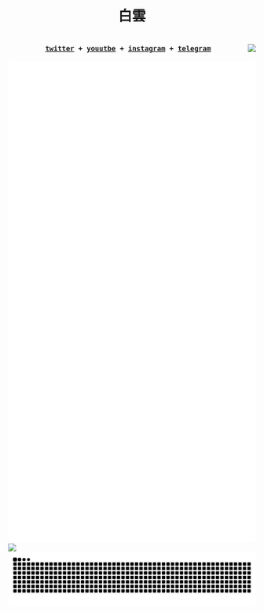 

<h1 align="center">白雲<h1>


<img align="right" src="https://avatars.githubusercontent.com/u/55632143?v=4">

<h4>
<p align="center">
  <samp>
    <a href="https://twitter.com/philly030">twitter</a> +
    <a href="https://www.youtube.com/channel/UCP0PKFujYwj6jKG5UYYx8Bw">youutbe</a> +
    <a href="https://www.instagram.com/white_cloud.fbk">instagram</a> +
    <a href="https://t.me/phillychi3">telegram</a>
  </samp>
</p>
</h4>





<picture>
  <img src="/github-metrics.svg" alt="Metrics">
</picture>

<img src="https://camo.githubusercontent.com/7167a2406260f00876ac3999addfd1c58344e2e70899970f073e38a89b7a55fd/68747470733a2f2f7777772e662d636f756e7465722e6e65742f6a2f34382f313635353136383930312f">

<picture>
  <source
    media="(prefers-color-scheme: dark)"
    srcset="https://raw.githubusercontent.com/phillychi3/phillychi3/output/github-contribution-grid-snake.svg"
  />
  <source
    media="(prefers-color-scheme: light)"
    srcset="https://raw.githubusercontent.com/phillychi3/phillychi3/output/github-contribution-grid-snake.svg"
  />
  <img
    alt="github contribution grid snake animation"
    src="https://raw.githubusercontent.com/phillychi3/phillychi3/output/github-contribution-grid-snake.svg"
  />
</picture>
